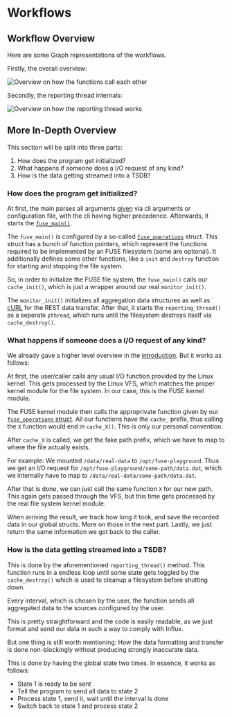 # Workflows

## Workflow Overview

Here are some Graph representations of the workflows.

Firstly, the overall overview:

![Overview on how the functions call each other](../assets/graphs/general_flow.png)

Secondly, the reporting thread internals:

![Overview on how the reporting thread works](../assets/graphs/reporthing_thread.png)

## More In-Depth Overview

This section will be split into three parts:

1. How does the program get initialized?
2. What happens if someone does a I/O request of any kind?
3. How is the data getting streamed into a TSDB?

### How does the program get initialized?

At first, the main parses all arguments [given](../setup/HowToUse.md) via cli arguments or configuration file, with the cli having higher precedence. Afterwards, it starts the [`fuse_main()`](https://libfuse.github.io/doxygen/fuse_8h.html).

The `fuse_main()` is configured by a so-called [`fuse_operations`](https://libfuse.github.io/doxygen/structfuse__operations.html) struct. This struct has a bunch of function pointers, which represent the functions required to be implemented by an FUSE filesystem (some are optional). It additionally defines some other functions, like a `init` and `destroy` function for starting and stopping the file system.

So, in order to initialize the FUSE file system, the `fuse_main()` calls our `cache_init()`, which is just a wrapper around our real `monitor_init()`.

The `monitor_init()` initializes all aggregation data structures as well as [cURL](https://libfuse.github.io/doxygen/structfuse__operations.html) for the REST data transfer. After that, it starts the `reporting_thread()` as a seperate `pthread`, which runs until the filesystem destroys itself via `cache_destroy()`.

### What happens if someone does a I/O request of any kind?

We already gave a higher level overview in the [introduction](../Introduction.md). But it works as follows:

At first, the user/caller calls any usual I/O function provided by the Linux kernel. This gets processed by the Linux VFS, which matches the proper kernel module for the file system. In our case, this is the FUSE kernel module.

The FUSE kernel module then calls the approprivate function given by our [`fuse_operations` struct](https://libfuse.github.io/doxygen/structfuse__operations.html). All our functions have the `cache_` prefix, thus calling the `X` function would end in `cache_X()`. This is only our personal convention.

After `cache_X` is called, we get the fake path prefix, which we have to map to where the file actually exists.

For example: We mounted `/data/real-data` to `/opt/fuse-playground`. Thus we get an I/O request for `/opt/fuse-playground/some-path/data.dat`, which we internally have to map to `/data/real-data/some-path/data.dat`.

After that is done, we can just call the same function `X` for our new path. This again gets passed through the VFS, but this time gets processed by the real file system kernel module.

When arriving the result, we track how long it took, and save the recorded data in our global structs. More on those in the next part. Lastly, we just return the same information we got back to the caller.

### How is the data getting streamed into a TSDB?

This is done by the aforementioned `reporting_thread()` method. This function runs in a endless loop until some state gets toggled by the `cache_destroy()` which is used to cleanup a filesystem before shutting down.

Every interval, which is chosen by the user, the function sends all aggregated data to the sources configured by the user.

This is pretty straightforward and the code is easily readable, as we just format and send our data in such a way to comply with Influx.

But one thing is still worth mentioning: How the data formatting and transfer is done non-blockingly without producing strongly inaccurate data.

This is done by having the global state two times. In essence, it works as follows:

- State 1 is ready to be sent
- Tell the program to send all data to state 2
- Process state 1, send it, wait until the interval is done
- Switch back to state 1 and process state 2
